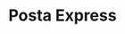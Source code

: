 ---
title: "Posta Express"
url: /ciudad-autonoma-de-buenos-aires/posta-express/
shop: Supermarkt
---